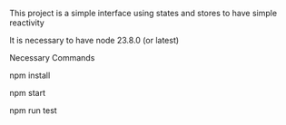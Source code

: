 This project is a simple interface using states and stores to have simple reactivity

It is necessary to have node 23.8.0 (or latest)

Necessary Commands

npm install

npm start

npm run test